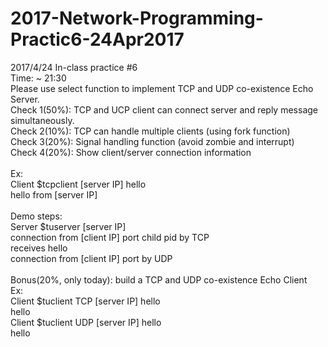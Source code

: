# 2017-Network-Programming-Practic6-24Apr2017

2017/4/24 In-class	practice #6 <br>
Time:	~	21:30 <br>
Please	use select function	to	implement	TCP	and	UDP	co-existence Echo	Server. <br>
Check	1(50%):	TCP	and	UCP	client	can	connect	server	and	reply	message	simultaneously.  <br>
Check	2(10%):	TCP	can	handle	multiple	clients (using	fork	function)  <br>
Check	3(20%):	Signal	handling	function (avoid	zombie	and	interrupt)  <br>
Check	4(20%):	Show	client/server	connection	information  <br> <br>
Ex:	  <br>
Client	$tcpclient	[server	IP]	hello <br>
hello	from	[server	IP] <br> <br>
Demo	steps: <br>
Server	$tuserver	[server	IP] <br>
connection	from	[client	IP] port child	pid by	TCP <br>
receives	hello <br>
connection	from	[client	IP] port by	UDP <br> <br>
Bonus(20%,	only	today):	build	a	TCP	and	UDP	co-existence Echo	Client <br>
Ex:	 <br>
Client	$tuclient TCP	[server	IP]	hello <br>
hello <br>
Client	$tuclient	UDP	[server	IP]	hello <br>
hello <br>
